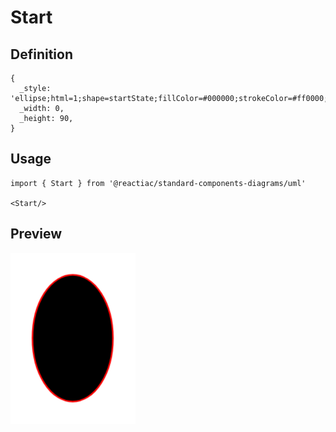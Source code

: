 # Start

## Definition

```
{
  _style: 'ellipse;html=1;shape=startState;fillColor=#000000;strokeColor=#ff0000;',
  _width: 0,
  _height: 90,
}
```

## Usage

```
import { Start } from '@reactiac/standard-components-diagrams/uml'

<Start/>
```

## Preview

<img src="./start.png" width="200"/>
